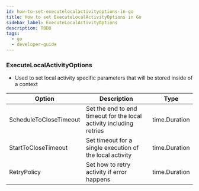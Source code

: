 ```yaml
---
id: how-to-set-executelocalactivityoptions-in-go
title: How to set ExecuteLocalActivityOptions in Go
sidebar_label: ExecuteLocalActivityOptions
description: TODO
tags:
  - go
  - developer-guide
---
```


### ExecuteLocalActivityOptions

- Used to set local activity specific parameters that will be stored inside of a context

| Option                 | Description                                                         | Type          |
| ---------------------- | ------------------------------------------------------------------- | ------------- |
| ScheduleToCloseTimeout | Set the end to end timeout for the local activity including retries | time.Duration |
| StartToCloseTimeout    | Set timeout for a single execution of the local activity            | time.Duration |
| RetryPolicy            | Set how to retry activity if error happens                          | time.Duration |
